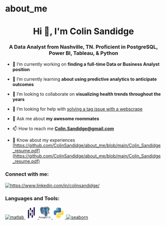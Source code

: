 # about_me

<h1 align="center">Hi 👋, I'm Colin Sandidge</h1>
<h3 align="center">A Data Analyst from Nashville, TN. Proficient in PostgreSQL, Power BI, Tableau, & Python</h3>

- 🔭 I’m currently working on **finding a full-time Data or Business Analyst position**

- 🌱 I’m currently learning **about using predictive analytics to anticipate outcomes**

- 👯 I’m looking to collaborate on **visualizing health trends throughout the years**

- 🤝 I’m looking for help with [solving a tag issue with a webscrape](https://github.com/ColinSandidge/capstone)

- 💬 Ask me about **my awesome roommates**

- 📫 How to reach me **Colin.Sandidge@gmail.com**

- 📄 Know about my experiences [https://github.com/ColinSandidge/about_me/blob/main/Colin_Sandidge_resume.pdf](https://github.com/ColinSandidge/about_me/blob/main/Colin_Sandidge_resume.pdf)

<h3 align="left">Connect with me:</h3>
<p align="left">
<a href="https://linkedin.com/in/https://www.linkedin.com/in/colinsandidge/" target="blank"><img align="center" src="https://raw.githubusercontent.com/rahuldkjain/github-profile-readme-generator/master/src/images/icons/Social/linked-in-alt.svg" alt="https://www.linkedin.com/in/colinsandidge/" height="30" width="40" /></a>
</p>

<h3 align="left">Languages and Tools:</h3>
<p align="left"> <a href="https://www.mathworks.com/" target="_blank" rel="noreferrer"> <img src="https://upload.wikimedia.org/wikipedia/commons/2/21/Matlab_Logo.png" alt="matlab" width="40" height="40"/> </a> <a href="https://pandas.pydata.org/" target="_blank" rel="noreferrer"> <img src="https://raw.githubusercontent.com/devicons/devicon/2ae2a900d2f041da66e950e4d48052658d850630/icons/pandas/pandas-original.svg" alt="pandas" width="40" height="40"/> </a> <a href="https://www.postgresql.org" target="_blank" rel="noreferrer"> <img src="https://raw.githubusercontent.com/devicons/devicon/master/icons/postgresql/postgresql-original-wordmark.svg" alt="postgresql" width="40" height="40"/> </a> <a href="https://www.python.org" target="_blank" rel="noreferrer"> <img src="https://raw.githubusercontent.com/devicons/devicon/master/icons/python/python-original.svg" alt="python" width="40" height="40"/> </a> <a href="https://seaborn.pydata.org/" target="_blank" rel="noreferrer"> <img src="https://seaborn.pydata.org/_images/logo-mark-lightbg.svg" alt="seaborn" width="40" height="40"/> </a> </p>
